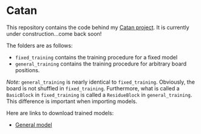 # Catan

This repository contains the code behind my [Catan project](https://justinasher.me/catan_rl). It is currently under construction...come back soon!

The folders are as follows:

- ```fixed_training``` contains the training procedure for a fixed model
- ```general_training``` contains the training procedure for arbitrary board positions.

*Note:* ```general_training``` is nearly identical to ```fixed_training```. Obviously, the board is not shuffled in ```fixed_training```. Furthermore, what is called a ```BasicBlock``` in ```fixed_training``` is called a ```ResidueBlock``` in ```general_training```. This difference is important when importing models.

Here are links to download trained models:
- [General model](https://drive.google.com/uc?export=download&id=1b47cCXPFYiMhxH-_S5Nqxfy4LX3VMXG-)
